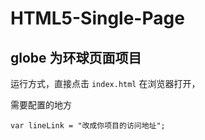 HTML5-Single-Page
=================
## globe 为环球页面项目

运行方式，直接点击 `index.html` 在浏览器打开，


需要配置的地方

```
var lineLink = "改成你项目的访问地址";
```
